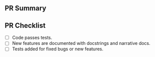 <!--Thanks for issuing a PR! To help us review, please provide a
description below. Please see the development guide at
http://ytree.readthedocs.io/en/latest/Developing.html for tips.-->

<!--If possible, please issue your PR from a new branch that is
not the master branch.-->

## PR Summary

<!--Describe the changes. Mention any relevant open issues.
If you need help with anything, let us know!-->

## PR Checklist

<!--Some, none, or all of these may apply. Remove if unnecessary.-->

- [ ] Code passes tests.
- [ ] New features are documented with docstrings and narrative docs.
- [ ] Tests added for fixed bugs or new features.

<!--Thanks!-->
